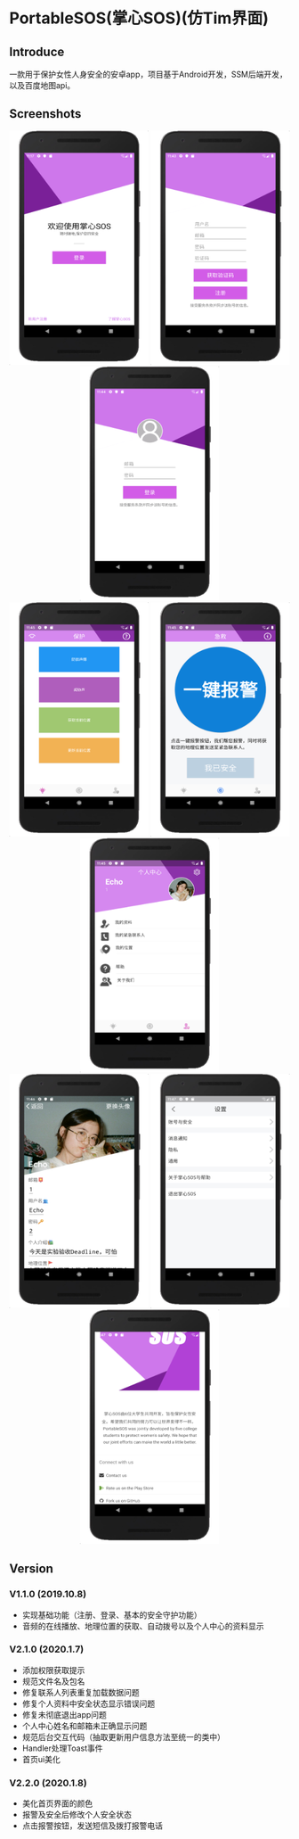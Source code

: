 # PortableSOS(掌心SOS)(仿Tim界面)

## Introduce

一款用于保护女性人身安全的安卓app，项目基于Android开发，SSM后端开发，以及百度地图api。

## Screenshots
<div align=center>
  <img width="250" height="420" src="./screenshots/欢迎.png"/>
  <img width="250" height="420" src="./screenshots/注册.png"/>
  <img width="250" height="420" src="./screenshots/登录.png"/>
</div>

<div align=center>
  <img width="250" height="420" src="./screenshots/首页.png"/>
  <img width="250" height="420" src="./screenshots/一键报警.png"/>
  <img width="250" height="420" src="./screenshots/个人中心.png"/>
</div>

<div align=center>
  <img width="250" height="420" src="./screenshots/我的资料.png"/>
  <img width="250" height="420" src="./screenshots/设置.png"/>
  <img width="250" height="420" src="./screenshots/关于.png"/>
</div>

## Version

### V1.1.0 (2019.10.8)

- 实现基础功能（注册、登录、基本的安全守护功能）
- 音频的在线播放、地理位置的获取、自动拨号以及个人中心的资料显示

### V2.1.0 (2020.1.7)

- 添加权限获取提示
- 规范文件名及包名
- 修复联系人列表重复加载数据问题
- 修复个人资料中安全状态显示错误问题
- 修复未彻底退出app问题
- 个人中心姓名和邮箱未正确显示问题
- 规范后台交互代码（抽取更新用户信息方法至统一的类中）
- Handler处理Toast事件
- 首页ui美化

### V2.2.0 (2020.1.8)

- 美化首页界面的颜色
- 报警及安全后修改个人安全状态
- 点击报警按钮，发送短信及拨打报警电话

### 













